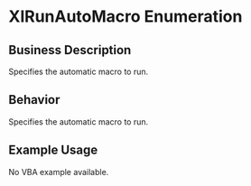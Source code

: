 # XlRunAutoMacro Enumeration

## Business Description
Specifies the automatic macro to run.

## Behavior
Specifies the automatic macro to run.

## Example Usage
No VBA example available.